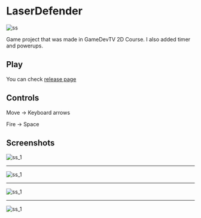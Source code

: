 # LaserDefender

![ss](docs/img/gameplay.gif)

Game project that was made in GameDevTV 2D Course. I also added timer and powerups.

## Play

You can check [release page](https://github.com/mustafaHTP/LaserDefender/releases)

## Controls

Move → Keyboard arrows

Fire → Space

## Screenshots

![ss_1](docs/img/ss_1.png)

---
![ss_1](docs/img/ss_4.png)

---
![ss_1](docs/img/ss_3.png)

---
![ss_1](docs/img/ss_2.png)